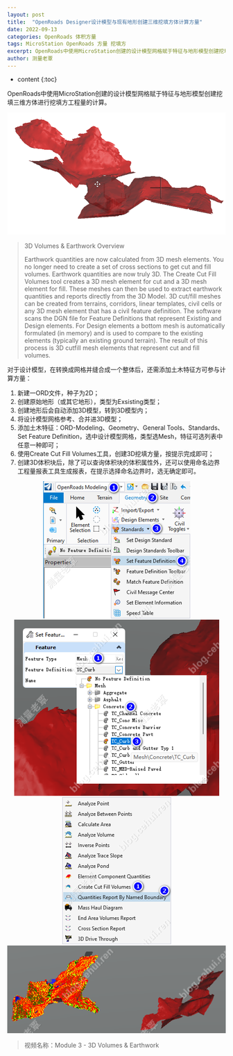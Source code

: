 ```yaml
---
layout: post
title:  "OpenRoads Designer设计模型与现有地形创建三维挖填方体计算方量"
date: 2022-09-13
categories: OpenRoads 体积方量
tags: MicroStation OpenRoads 方量 挖填方 
excerpt: OpenRoads中使用MicroStation创建的设计模型网格赋于特征与地形模型创建挖填三维方体进行挖填方工程量的计算。
author: 测量老覃
---
```

* content
{:toc}

OpenRoads中使用MicroStation创建的设计模型网格赋于特征与地形模型创建挖填三维方体进行挖填方工程量的计算。

<div style="text-align:center;"><img src="/img/gif/ord-design-model-volume.gif"></div>

>3D Volumes & Earthwork Overview
>
>Earthwork quantities are now calculated from 3D mesh elements. You no longer need to create a set of cross sections to get cut and fill volumes. 
>Earthwork quantities are now truly 3D. 
>The Create Cut Fill Volumes tool creates a 3D mesh element for cut and a 3D mesh element for fill. 
>These meshes can then be used to extract earthwork quantities and reports directly from the 3D Model.
>3D cut/fill meshes can be created from terrains, corridors, linear templates, civil cells or any 3D mesh element that has a civil feature definition.
>The software scans the DGN file for Feature Definitions that represent Existing and Design elements. 
>For Design elements a bottom mesh is automatically formulated (in memory) and is used to compare to the existing elements (typically an existing ground terrain). 
>The result of this process is 3D cutfill mesh elements that represent cut and fill volumes.


对于设计模型，在转换成网格并缝合成一个整体后，还需添加土木特征方可参与计算方量：
1. 新建一ORD文件，种子为2D；
2. 创建原始地形（或其它地形），类型为Exsisting类型；
3. 创建地形后会自动添加3D模型，转到3D模型内；
4. 将设计模型网格参考、合并进3D模型；
5. 添加土木特征：ORD-Modeling、Geometry、General Tools、Standards、Set Feature Definition，选中设计模型网格，类型选Mesh，特征可选列表中任意一种即可；
6. 使用Create Cut Fill Volumes工具，创建3D挖填方量，按提示完成即可；
7. 创建3D体积块后，除了可以查询体积块的体积属性外，还可以使用命名边界工程量报表工具生成报表，在提示选择命名边界时，选无确定即可。

<div style="text-align:center;"><img src="/img/2022/2022-09-13-10-17-03.png"></div>

<div style="text-align:center;"><img src="/img/2022/2022-09-13-10-17-15.png"></div>
<div style="text-align:center;"><img src="/img/2022/2022-09-13-10-17-29.png"></div>
<div style="text-align:center;"><img src="/img/2022/2022-09-13-10-17-38.png"></div>

>视频名称：Module 3 - 3D Volumes & Earthwork